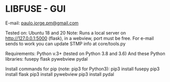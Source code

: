 # LIBFUSE - GUI

E-mail: paulo.jorge.pm@gmail.com 

Tested on: Ubuntu 18 and 20
Note: Runs a local server on http://127.0.0.1:5000 (flask), in a webview, port must be free.
For e-mail sends to work you can update STMP info at core/tools.py

Requirements:
Python v.3+ (tested on Python 3.8 and 3.6)
And these Python libraries:
fusepy
flask
pywebview
pydal

Install commands for pip (note: pip3 for Python3):
pip3 install fusepy
pip3 install flask
pip3 install pywebview
pip3 install pydal

